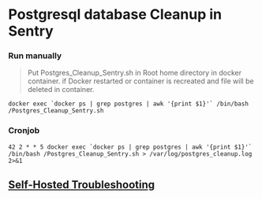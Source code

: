 # Postgresql database  Cleanup in Sentry

### Run manually

> Put Postgres_Cleanup_Sentry.sh in Root home directory in docker container.
> if Docker restarted or container is recreated and file will be deleted in container.

```
docker exec `docker ps | grep postgres | awk '{print $1}'` /bin/bash /Postgres_Cleanup_Sentry.sh 
```

### Cronjob
```
42 2 * * 5 docker exec `docker ps | grep postgres | awk '{print $1}'` /bin/bash /Postgres_Cleanup_Sentry.sh > /var/log/postgres_cleanup.log 2>&1
```


## [Self-Hosted Troubleshooting](https://develop.sentry.dev/self-hosted/troubleshooting "TroubleShoot")

